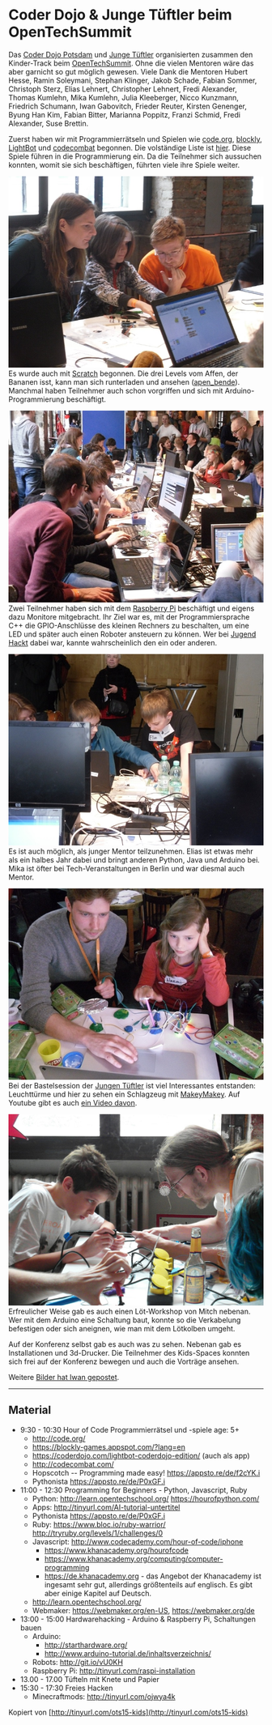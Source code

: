 Coder Dojo & Junge Tüftler beim OpenTechSummit
==============================================

Das [Coder Dojo Potsdam](http://zen.coderdojo.com/dojo/861) und [Junge Tüftler](http://junge-tueftler.de/) organisierten zusammen den Kinder-Track beim [OpenTechSummit](http://opentechsummit.net/). 
Ohne die vielen Mentoren wäre das aber garnicht so gut möglich gewesen. 
Viele Dank die Mentoren Hubert Hesse, Ramin Soleymani, Stephan Klinger, Jakob Schade, Fabian Sommer, Christoph Sterz, Elias Lehnert, Christopher Lehnert, Fredi Alexander, Thomas Kumlehn, Mika Kumlehn, Julia Kleeberger, Nicco Kunzmann, Friedrich Schumann, Iwan Gabovitch, Frieder Reuter, Kirsten Genenger, Byung Han Kim, Fabian Bitter, Marianna Poppitz, Franzi Schmid, Fredi Alexander, Suse Brettin.

Zuerst haben wir mit Programmierrätseln und Spielen wie 
[code.org](http://code.org), 
[blockly](https://blockly-games.appspot.com/?lang=en), 
[LightBot](https://coderdojo.com/lightbot-coderdojo-edition/) und 
[codecombat](http://codecombat.com/) begonnen. 
Die volständige Liste ist [hier](#material). 
Diese Spiele führen in die Programmierung ein. 
Da die Teilnehmer sich aussuchen konnten, womit sie sich beschäftigen, 
führten viele ihre Spiele weiter.

![](bilder/ChristopherLehnert/SDC12093.JPG)  
Es wurde auch mit [Scratch](http://scratch.mit.edu/) begonnen. 
Die drei Levels vom Affen, der Bananen isst, 
kann man sich runterladen und ansehen ([apen_bende](https://github.com/CoderDojoPotsdam/projects/tree/be6940b3346088a3b66ec42353ce62eb0a3d49e0/Scratch%20Projects)). 
Manchmal haben Teilnehmer auch schon vorgriffen und sich mit Arduino-Programmierung beschäftigt.













![](bilder/ChristopherLehnert/SDC12101.JPG)  
Zwei Teilnehmer haben sich mit dem [Raspberry Pi](http://www.raspberrypi.org/) beschäftigt und eigens dazu Monitore mitgebracht. 
Ihr Ziel war es, mit der Programmiersprache C++ die GPIO-Anschlüsse des kleinen Rechners zu beschalten, 
um eine LED und später auch einen Roboter ansteuern zu können. 
Wer bei [Jugend Hackt](http://jugendhackt.de/) dabei war, 
kannte wahrscheinlich den ein oder anderen.














![](bilder/ChristopherLehnert/SDC12104.JPG)  
Es ist auch möglich, als junger Mentor teilzunehmen. 
Elias ist etwas mehr als ein halbes Jahr dabei und bringt anderen Python, Java und Arduino bei. 
Mika ist öfter bei Tech-Veranstaltungen in Berlin und war diesmal auch Mentor.













![](bilder/ChristopherLehnert/SDC12113.JPG)  
Bei der Bastelsession der [Jungen Tüftler](http://junge-tueftler.de/) ist viel Interessantes entstanden: 
Leuchttürme und hier zu sehen ein Schlagzeug mit [MakeyMakey](http://www.makeymakey.com/).
Auf Youtube gibt es auch [ein Video davon](https://youtu.be/nvZsLxjl1yg).












![](bilder/juliakleeberger/loeten_beim_OTS.jpg)  
Erfreulicher Weise gab es auch einen Löt-Workshop von Mitch nebenan. 
Wer mit dem Arduino eine Schaltung baut, 
konnte so die Verkabelung befestigen oder sich aneignen, wie man mit dem Lötkolben umgeht.



Auf der Konferenz selbst gab es auch was zu sehen. 
Nebenan gab es Installationen und 3d-Drucker. 
Die Teilnehmer des Kids-Spaces konnten sich frei auf der Konferenz bewegen und auch die Vorträge ansehen. 

Weitere [Bilder hat Iwan gepostet](https://www.flickr.com/photos/qubodup/sets/72157652676120350).



-------------------

Material
--------

 - 9:30 - 10:30   Hour of Code Programmierrätsel und -spiele age: 5+
    - http://code.org/ 
    - https://blockly-games.appspot.com/?lang=en 
    - https://coderdojo.com/lightbot-coderdojo-edition/ (auch als app) 
    - http://codecombat.com/
    - Hopscotch -- Programming made easy! https://appsto.re/de/f2cYK.i
    - Pythonista https://appsto.re/de/P0xGF.i
 - 11:00 - 12:30   Programming for Beginners - Python, Javascript, Ruby
    - Python: http://learn.opentechschool.org/ https://hourofpython.com/
    - Apps: http://tinyurl.com/AI-tutorial-untertitel
    - Pythonista https://appsto.re/de/P0xGF.i
    - Ruby: https://www.bloc.io/ruby-warrior/ http://tryruby.org/levels/1/challenges/0
    - Javascript: http://www.codecademy.com/hour-of-code/iphone 
        - https://www.khanacademy.org/hourofcode 
        - https://www.khanacademy.org/computing/computer-programming 
        - https://de.khanacademy.org  - das Angebot der Khanacademy ist ingesamt sehr gut, allerdings  größtenteils auf englisch. Es gibt aber einige Kapitel auf Deutsch.
    - http://learn.opentechschool.org/
    - Webmaker: https://webmaker.org/en-US, https://webmaker.org/de
 - 13:00 - 15:00   Hardwarehacking - Arduino & Raspberry Pi, Schaltungen bauen
    - Arduino: 
	    - http://starthardware.org/ 
	    - http://www.arduino-tutorial.de/inhaltsverzeichnis/
    - Robots: http://git.io/vU0KH
    - Raspberry Pi: http://tinyurl.com/raspi-installation
 - 13.00 - 17.00   Tüfteln mit Knete und Papier
 - 15:30 - 17:30   Freies Hacken
    - Minecraftmods: http://tinyurl.com/ojwya4k


Kopiert von [http://tinyurl.com/ots15-kids](http://tinyurl.com/ots15-kids)